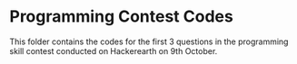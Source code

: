 # Programming Contest Codes

This folder contains the codes for the first 3 questions in the programming skill contest conducted on Hackerearth on 9th October.
